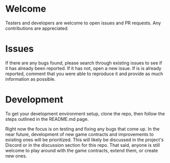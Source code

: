 # Welcome

Testers and developers are welcome to open issues and PR requests.  Any contributions are appreciated.

# Issues

If there are any bugs found, please search through existing issues to see if it has already been reported.  If it has not, open a new issue.  If is is already reported, comment that you were able to reproduce it and provide as much information as possible.

# Development

To get your development environment setup, clone the repo, then follow the steps outlined in the README.md page.

Right now the focus is on testing and fixing any bugs that come up.  In the near future, development of new game contracts and improvements to existing ones will be prioritized.  This will likely be discussed in the project's Discord or in the discussion section for this repo.  That said, anyone is still welcome to play around with the game contracts, extend them, or create new ones.